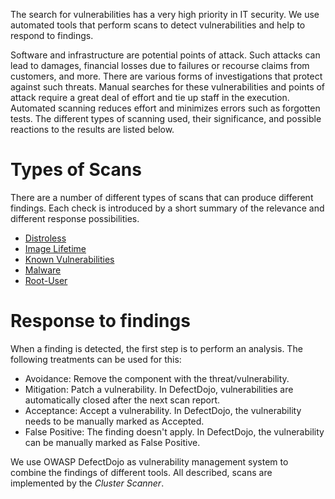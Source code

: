 The search for vulnerabilities has a very high priority in IT security. We use automated tools that perform scans to detect vulnerabilities and help to respond to findings.

Software and infrastructure are potential points of attack. Such attacks can lead to damages, financial losses due to failures or recourse claims from customers, and more. There are various forms of investigations that protect against such threats. Manual searches for these vulnerabilities and points of attack require a great deal of effort and tie up staff in the execution. Automated scanning reduces effort and minimizes errors such as forgotten tests. The different types of scanning used, their significance, and possible reactions to the results are listed below.

# Types of Scans
There are a number of different types of scans that can produce different findings. Each check is introduced by a short summary of the relevance and different response possibilities. 
* [Distroless](distroless.md)
* [Image Lifetime](image-lifetime.md)
* [Known Vulnerabilities](known-vulnerabilities.md)
* [Malware](malware.md)
* [Root-User](run-as-root.md)

# Response to findings
When a finding is detected, the first step is to perform an analysis. The following treatments can be used for this:

- Avoidance: Remove the component with the threat/vulnerability.
- Mitigation: Patch a vulnerability. In DefectDojo, vulnerabilities are automatically closed after the next scan report.
- Acceptance: Accept a vulnerability. In DefectDojo, the vulnerability needs to be manually marked as Accepted.
- False Positive: The finding doesn't apply. In DefectDojo, the vulnerability can be manually marked as False Positive.

We use OWASP DefectDojo as vulnerability management system to combine the findings of different tools. All described, scans are implemented by the _Cluster Scanner_.

